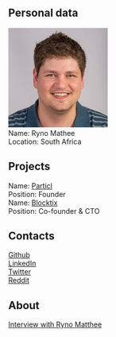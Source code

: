 ## Personal data
![photo](photo/ryno_mathee.jpg)  
Name: Ryno Mathee  
Location: South Africa  
## Projects 
Name: [Particl](../projects/particl.md)  
Position: Founder  
Name: [Blocktix](../projects/blocktix.md)  
Position: Co-founder & CTO   
## Contacts
[Github](https://github.com/rynomster)  
[LinkedIn](https://www.linkedin.com/in/rmathee/)  
[Twitter](https://twitter.com/rynomster)  
[Reddit](https://www.reddit.com/user/rynomster)
## About
[Interview with Ryno Matthee](https://www.youtube.com/watch?v=GDPMrm02mVo) 
